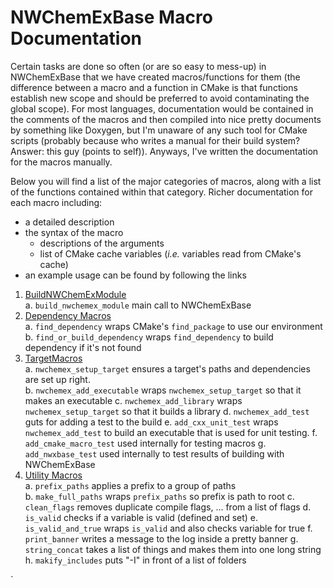 NWChemExBase Macro Documentation
================================

Certain tasks are done so often (or are so easy to mess-up) in NWChemExBase that
we have created macros/functions for them (the difference between a macro and a
function in CMake is that functions establish new scope and should be 
preferred to avoid contaminating the global scope).  For most languages, 
documentation would be contained in the comments of the macros and then compiled
into nice pretty documents by something like Doxygen, but I'm unaware 
of any such tool for CMake scripts (probably because who writes a manual for 
their build system? Answer: this guy (points to self)).  Anyways, I've written
the documentation for the macros manually.

Below you will find a list of the major categories of macros, along with a 
list of the functions contained within that category.  Richer documentation for 
each macro including:
- a detailed description 
- the syntax of the macro 
  - descriptions of the arguments
  - list of CMake cache variables (*i.e.* variables read from CMake's cache) 
- an example usage
can be found by following the links

1. [BuildNWChemExModule](BuildNWChemExModule.md)  
   a. `build_nwchemex_module` main call to NWChemExBase  
1. [Dependency Macros](DependencyMacros.md)    
   a. `find_dependency` wraps CMake's `find_package` to use our environment    
   b. `find_or_build_dependency` wraps `find_dependency` to build dependency if
      it's not found   
2. [TargetMacros](TargetMacros.md)  
   a. `nwchemex_setup_target` ensures a target's paths and dependencies are set
      up right.  
   b. `nwchemex_add_executable` wraps `nwchemex_setup_target` so that it makes
      an executable
   c. `nwchemex_add_library` wraps `nwchemex_setup_target` so that it builds a
      library 
   d. `nwchemex_add_test` guts for adding a test to the build
   e. `add_cxx_unit_test` wraps `nwchemex_add_test` to build an 
   executable that is used for unit testing.
   f. `add_cmake_macro_test` used internally for testing macros
   g. `add_nwxbase_test` used internally to test results of building with
       NWChemExBase
2. [Utility Macros](UtiltityMacros.md)    
   a. `prefix_paths` applies a prefix to a group of paths   
   b. `make_full_paths` wraps `prefix_paths` so prefix is path to root
   c. `clean_flags` removes duplicate compile flags, ... from a list of flags
   d. `is_valid` checks if a variable is valid (defined and set)
   e. `is_valid_and_true` wraps `is_valid` and also checks variable for true
   f. `print_banner` writes a message to the log inside a pretty banner
   g. `string_concat` takes a list of things and makes them into one long string
   h. `makify_includes` puts "-I" in front of a list of folders


`

